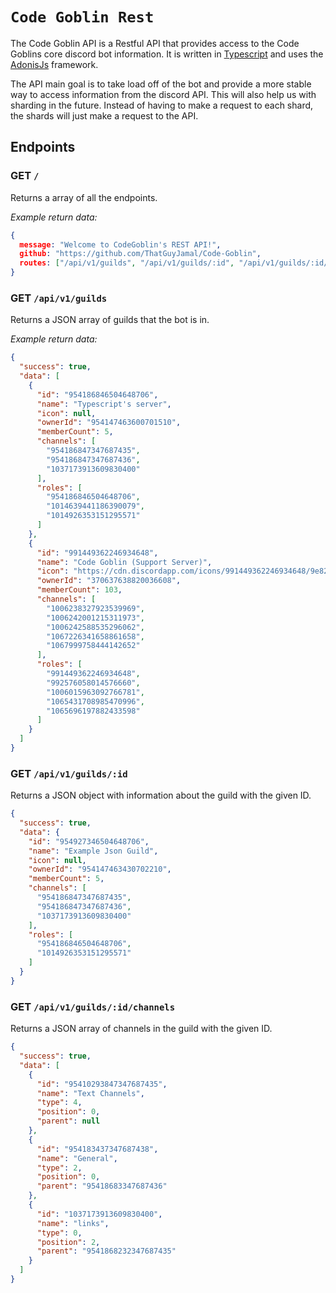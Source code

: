 # `Code Goblin Rest`

The Code Goblin API is a Restful API that provides access to the Code Goblins core discord bot information. It is written in [Typescript](https://www.typescriptlang.org/) and uses the [AdonisJs](https://adonisjs.com/) framework. 

The API main goal is to take load off of the bot and provide a more stable way to access information from the discord API. This will also help us with sharding in the future. Instead of having to make a request to each shard, the shards will just make a request to the API.

## Endpoints

### GET `/`

Returns a array of all the endpoints.

*Example return data:*
```json
{
  message: "Welcome to CodeGoblin's REST API!",
  github: "https://github.com/ThatGuyJamal/Code-Goblin",
  routes: ["/api/v1/guilds", "/api/v1/guilds/:id", "/api/v1/guilds/:id/channels"],
}
```

### GET `/api/v1/guilds`

Returns a JSON array of guilds that the bot is in.

*Example return data:*
```json
{
  "success": true,
  "data": [
    {
      "id": "954186846504648706",
      "name": "Typescript's server",
      "icon": null,
      "ownerId": "954147463600701510",
      "memberCount": 5,
      "channels": [
        "954186847347687435",
        "954186847347687436",
        "1037173913609830400"
      ],
      "roles": [
        "954186846504648706",
        "1014639441186390079",
        "1014926353151295571"
      ]
    },
    {
      "id": "991449362246934648",
      "name": "Code Goblin (Support Server)",
      "icon": "https://cdn.discordapp.com/icons/991449362246934648/9e829c3639d3fbcf53a814051fd04054.png?size=4096",
      "ownerId": "370637638820036608",
      "memberCount": 103,
      "channels": [
        "1006238327923539969",
        "1006242001215311973",
        "1006242588535296062",
        "1067226341658861658",
        "1067999758444142652"
      ],
      "roles": [
        "991449362246934648",
        "992576058014576660",
        "1006015963092766781",
        "1065431708985470996",
        "1065696197882433598"
      ]
    }
  ]
}
```

### GET `/api/v1/guilds/:id`

Returns a JSON object with information about the guild with the given ID.

```json
{
  "success": true,
  "data": {
    "id": "954927346504648706",
    "name": "Example Json Guild",
    "icon": null,
    "ownerId": "954147463430702210",
    "memberCount": 5,
    "channels": [
      "954186847347687435",
      "954186847347687436",
      "1037173913609830400"
    ],
    "roles": [
      "954186846504648706",
      "1014926353151295571"
    ]
  }
}
```

### GET `/api/v1/guilds/:id/channels`

Returns a JSON array of channels in the guild with the given ID.

```json
{
  "success": true,
  "data": [
    {
      "id": "95410293847347687435",
      "name": "Text Channels",
      "type": 4,
      "position": 0,
      "parent": null
    },
    {
      "id": "954183437347687438",
      "name": "General",
      "type": 2,
      "position": 0,
      "parent": "95418683347687436"
    },
    {
      "id": "1037173913609830400",
      "name": "links",
      "type": 0,
      "position": 2,
      "parent": "9541868232347687435"
    }
  ]
}
```

